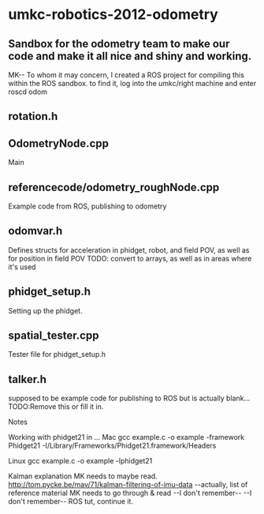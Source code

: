 umkc-robotics-2012-odometry
===========================
Sandbox for the odometry team to make our code and make it all nice and shiny and working.
--
MK-- To whom it may concern, I created a ROS project for compiling this within the ROS sandbox. to find it, log into the umkc/right machine and enter roscd odom



rotation.h
------------

OdometryNode.cpp
-------------
Main


referencecode/odometry_roughNode.cpp
-------------
Example code from ROS, publishing to odometry

odomvar.h
-------------
Defines structs for acceleration in phidget, robot, and field POV, as well as
                for position in field POV  TODO: convert to arrays, as well as in areas where it's used

phidget_setup.h
--------------
Setting up the phidget.

spatial_tester.cpp
--------------
Tester file for phidget_setup.h

talker.h
---------------
supposed to be example code for publishing to ROS but is actually blank... TODO:Remove this or fill it in.


Notes

Working with phidget21 in ...
Mac
gcc example.c -o example -framework Phidget21 -I/Library/Frameworks/Phidget21.framework/Headers

Linux
gcc example.c -o example -lphidget21



Kalman explanation MK needs to maybe read. http://tom.pycke.be/mav/71/kalman-filtering-of-imu-data
--actually, list of reference material MK needs to go through & read
--I don't remember--
--I don't remember--
ROS tut, continue it.
